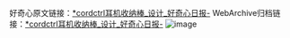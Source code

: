 好奇心原文链接：[*cordctrl耳机收纳棒_设计_好奇心日报-](https://www.qdaily.com/articles/4018.html)
WebArchive归档链接：[*cordctrl耳机收纳棒_设计_好奇心日报-](http://web.archive.org/web/20190623153432/https://www.qdaily.com/articles/4018.html)
![image](http://ww3.sinaimg.cn/large/007d5XDply1g3vdtuovy5j30u036l4d6)